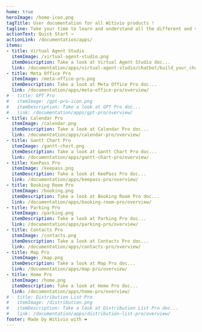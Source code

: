 ```yaml
---
home: true
heroImage: /home-icon.png
tagTitle: User documentation for all Witivio products !
tagline: Take your time to learn and understand all the different and various Witivio products, from the beginning to the very very end...
actionText: Quick Start →
actionLink: /documentation/apps/
items:
- title: Virtual Agent Studio
  itemImage: /virtual-agent-studio.png
  itemDescription: Take a look at Virtual Agent Studio doc...
  link: /documentation/apps/virtual-agent-studio/chatbot/build_your_chatbot/
- title: Meta Office Pro
  itemImage: /meta-office-pro.png
  itemDescription: Take a look at Meta Office Pro doc...
  link: /documentation/apps/meta-office-pro/overview/
# - title: GPT Pro
#   itemImage: /gpt-pro-icon.png
#   itemDescription: Take a look at GPT Pro doc...
#   link: /documentation/apps/gpt-pro/overview/
- title: Calendar Pro
  itemImage: /calendar.png
  itemDescription: Take a look at Calendar Pro doc...
  link: /documentation/apps/calendar-pro/overview/
- title: Gantt Chart Pro
  itemImage: /gantt-chart.png
  itemDescription: Take a look at Gantt Chart Pro doc...
  link: /documentation/apps/gantt-chart-pro/overview/
- title: KeePass Pro
  itemImage: /keepass.png
  itemDescription: Take a look at KeePass Pro doc...
  link: /documentation/apps/keepass-pro/overview/
- title: Booking Room Pro
  itemImage: /booking.png
  itemDescription: Take a look at Booking Room Pro doc...
  link: /documentation/apps/booking-room-pro/overview/
- title: Parking Pro
  itemImage: /parking.png
  itemDescription: Take a look at Parking Pro doc...
  link: /documentation/apps/parking-pro/overview/
- title: Contacts Pro
  itemImage: /contacts.png
  itemDescription: Take a look at Contacts Pro doc...
  link: /documentation/apps/contacts-pro/overview/
- title: Map Pro
  itemImage: /map.png
  itemDescription: Take a look at Map Pro doc...
  link: /documentation/apps/map-pro/overview/
- title: Home Pro
  itemImage: /home.png
  itemDescription: Take a look at Home Pro doc...
  link: /documentation/apps/home-pro/overview/
# - title: Distribution List Pro
#   itemImage: /distribution.png
#   itemDescription: Take a look at Distribution List Pro doc...
#   link: /documentation/apps/distribution-list-pro/overview/
footer: Made by Witivio with ❤️
---
```

